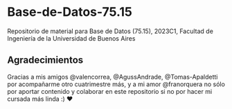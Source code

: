 # Base-de-Datos-75.15
Repositorio de material para Base de Datos (75.15), 2023C1, Facultad de Ingeniería de la Universidad de Buenos Aires

## Agradecimientos
Gracias a mis amigos @valencorrea, @AgussAndrade, @Tomas-Apaldetti por acompañarme otro cuatrimestre más, y a mi amor @franorquera no sólo por aportar contenido y colaborar en este repositorio si no por hacer mi cursada más linda :) ❤️
